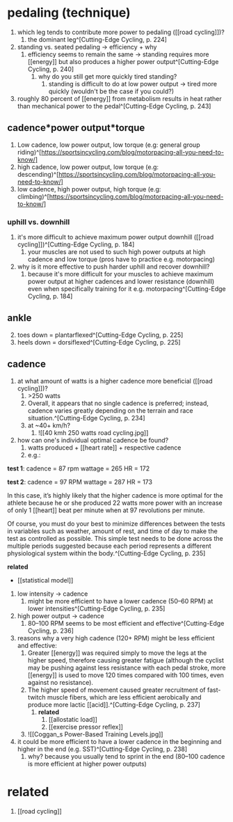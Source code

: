 # pedaling (technique)
1. which leg tends to contribute more power to pedaling ([[road cycling]])?
	1. the dominant leg^[Cutting-Edge Cycling, p. 224]
2. standing vs. seated pedaling → efficiency + why
	1. efficiency seems to remain the same → standing requires more [[energy]] but also produces a higher power output^[Cutting-Edge Cycling, p. 240]
		1. why do you still get more quickly tired standing?
			1. standing is difficult to do at low power output → tired more quickly (wouldn't be the case if you could?)
3. roughly 80 percent of [[energy]] from metabolism results in heat rather than mechanical power to the pedal^[Cutting-Edge Cycling, p. 243]
## $\text{cadence*power output*torque}$
1. Low cadence, low power output, low torque (e.g: general group riding)^[https://sportsincycling.com/blog/motorpacing-all-you-need-to-know/]
2. high cadence, low power output, low torque (e.g: descending)^[https://sportsincycling.com/blog/motorpacing-all-you-need-to-know/]
3. low cadence, high power output, high torque (e.g: climbing)^[https://sportsincycling.com/blog/motorpacing-all-you-need-to-know/]

### uphill vs. downhill
1. it's more difficult to achieve maximum power output downhill ([[road cycling]])^[Cutting-Edge Cycling, p. 184]
	1. your muscles are not used to such high power outputs at high cadence and low torque (pros have to practice e.g. motorpacing)
2. why is it more effective to push harder uphill and recover downhill?
	1. because it's more difficult for your muscles to achieve maximum power output at higher cadences and lower resistance (downhill) even when specifically training for it e.g. motorpacing^[Cutting-Edge Cycling, p. 184]

## ankle
2. toes down = plantarflexed^[Cutting-Edge Cycling, p. 225]
3. heels down = dorsiflexed^[Cutting-Edge Cycling, p. 225]

## cadence
1. at what amount of watts is a higher cadence more beneficial ([[road cycling]])?
	1. $\text{>250 watts}$
	2. Overall, it appears that no single cadence is preferred; instead, cadence varies greatly depending on the terrain and race situation.^[Cutting-Edge Cycling, p. 234]
	3. at ~40+ km/h?
		1. ![[40 kmh 250 watts road cycling.jpg]]
2. how can one's individual optimal cadence be found?
	1. watts produced + [[heart rate]] + respective cadence
	2. e.g.:

**test 1**:
cadence = 87 rpm
wattage = 265
HR = 172

**test 2**:
cadence = 97 RPM
wattage = 287
HR = 173

In this case, it’s highly likely that the higher cadence is more optimal for the athlete because he or she produced 22 watts more power with an increase of only 1 [[heart]] beat per minute when at 97 revolutions per minute.

Of course, you must do your best to minimize differences between the tests in variables such as weather, amount of rest, and time of day to make the test as controlled as possible. This simple test needs to be done across the multiple periods suggested because each period represents a different physiological system within the body.^[Cutting-Edge Cycling, p. 235]

**related**
- [[statistical model]]

1. low intensity → cadence
	1. might be more efficient to have a lower cadence (50–60 RPM) at lower intensities^[Cutting-Edge Cycling, p. 235]
2. high power output → cadence
	1. 80–100 RPM seems to be most efficient and effective^[Cutting-Edge Cycling, p. 236]
3. reasons why a very high cadence (120+ RPM) might be less efficient and effective:
	1. Greater [[energy]] was required simply to move the legs at the higher speed, therefore causing greater fatigue (although the cyclist may be pushing against less resistance with each pedal stroke, more [[energy]] is used to move 120 times compared with 100 times, even against no resistance).
	2. The higher speed of movement caused greater recruitment of fast-twitch muscle fibers, which are less efficient aerobically and produce more lactic [[acid]].^[Cutting-Edge Cycling, p. 237]
		1. **related**
			1. [[allostatic load]]
			2. [[exercise pressor reflex]]
	3. ![[Coggan_s Power-Based Training Levels.jpg]]
4. it could be more efficient to have a lower cadence in the beginning and higher in the end (e.g. SST)^[Cutting-Edge Cycling, p. 238]
	1. why? because you usually tend to sprint in the end (80–100 cadence is more efficient at higher power outputs)

# related
1. [[road cycling]]